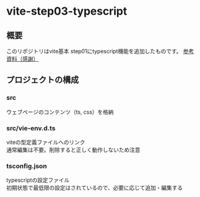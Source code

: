 # vite-step03-typescript

## 概要

このリポジトリはvite基本 step01にtypescript機能を追加したものです。  [参考資料（感謝）](https://ics.media/entry/210708/#contents-anchor-typescript)

## プロジェクトの構成
### src

ウェブページのコンテンツ（ts, css）を格納  
### src/vie-env.d.ts
viteの型定義ファイルへのリンク  
通常編集は不要。削除すると正しく動作しないため注意
### tsconfig.json
typescriptの設定ファイル  
初期状態で最低限の設定はされているので、必要に応じて追加・編集する
